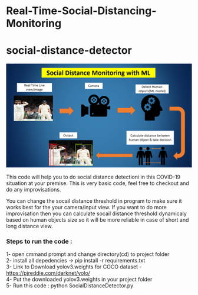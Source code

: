 # Real-Time-Social-Distancing-Monitoring
# social-distance-detector

![Social_distance](https://github.com/shaiksayeed7013/Real-Time-Social-Distancing-Monitoring/blob/main/social%20distance%20design.png)

This code will help you to do social distance detectioni in this COVID-19 situation at your premise. This is very basic code, feel free to checkout and do any improvisations.

You can change the socail distance threshold in program to make sure it works best for the your camera/input view. 
If you want to do more improvisation then you can calculate socail distance threshold dynamicaly based on human objects size so it will be more reliable in case of short and long distance view.

### Steps to run the code :
  1- open cmmand prompt and change directory(cd) to project folder  </br>
  2- install all depedencies -> pip install -r requirements.txt  	</br>
  3- Link to Download yolov3.weights for COCO dataset - https://pjreddie.com/darknet/yolo/  	</br>
  4- Put the downloaded yolov3.weights in your project folder  	</br>
  5- Run this code  : python SocialDistanceDetector.py	
  
